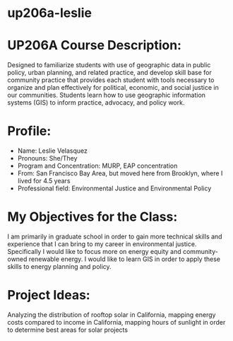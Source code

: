 # up206a-leslie
# UP206A Course Description: 
Designed to familiarize students with use of geographic data in public policy, urban planning, and related practice, and develop skill base for community practice that provides each student with tools necessary to organize and plan effectively for political, economic, and social justice in our communities. Students learn how to use geographic information systems (GIS) to inform practice, advocacy, and policy work. 
# Profile:
* Name: Leslie Velasquez
* Pronouns: She/They
* Program and Concentration: MURP, EAP concentration
* From: San Francisco Bay Area, but moved here from Brooklyn, where I lived for 4.5 years
* Professional field: Environmental Justice and Environmental Policy
# My Objectives for the Class:
I am primarily in graduate school in order to gain more technical skills and experience that I can bring to my career in environmental justice. Specifically I would like to focus more on energy equity and community-owned renewable energy. I would like to learn GIS in order to apply these skills to energy planning and policy. 
# Project Ideas:
Analyzing the distribution of rooftop solar in California, mapping energy costs compared to income in California, mapping hours of sunlight in order to determine best areas for solar projects
